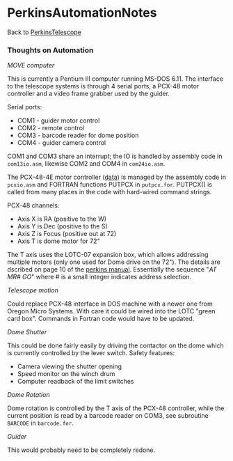 # PerkinsAutomationNotes
Back to [PerkinsTelescope](PerkinsTelescope.md)

### Thoughts on Automation

*MOVE computer*

This is currently a Pentium III computer running MS-DOS 6.11.  The interface to the telescope systems is through 4 serial ports, a PCX-48 motor controller and a video frame grabber used by the guider.

Serial ports:

 * COM1 - guider motor control
 * COM2 - remote control
 * COM3 - barcode reader for dome position
 * COM4 - guider camera control

COM1 and COM3 share an interrupt; the IO is handled by assembly code in `com13io.asm`, likewise COM2 and COM4 in `com24io.asm`.

The PCX-48-4E motor controller ([data](http://www.omsinmotion.com/pc48)) is managed by the assembly code in `pcxio.asm` and FORTRAN functions PUTPCX in `putpcx.for`.  PUTPCX() is called from many places in the code with hard-wired command strings.

PCX-48 channels:

 * Axis X is RA (positive to the W)
 * Axis Y is Dec (positive to the S)
 * Axis Z is Focus (positive out at 72)
 * Axis T is dome motor for 72"

The T axis uses the LOTC-07 expansion box, which allows addressing multiple motors (only one used for Dome drive on the 72").
The details are dscribed on page 10 of the [perkins manual](http://gauss.bu.edu/svn/perkins-telescope/OriginalDocs/Perkins_Manual.pdf).
Essentially the sequence "*AT MR# GO*" where # is a small integer indicates address selection.

*Telescope motion*

Could replace PCX-48 interface in DOS machine with a newer one from Oregon Micro Systems.  With care it could be wired into the LOTC "green card box".  Commands in Fortran code would have to be updated.

*Dome Shutter*

This could be done fairly easily by driving the contactor on the dome which is currently controlled by the lever switch.
Safety features:

 * Camera viewing the shutter opening
 * Speed monitor on the winch drum
 * Computer readback of the limit switches

*Dome Rotation*

Dome rotation is controlled by the T axis of the PCX-48 controller, while the current position is read by a barcode reader on COM3, see subroutine `BARCODE` in `barcode.for`.

*Guider*

This would probably need to be completely redone.
